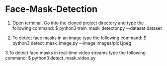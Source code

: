 # Face-Mask-Detection

1. Open terminal. Go into the cloned project directory and type the following command:
$ python3 train_mask_detector.py --dataset dataset

2. To detect face masks in an image type the following command:
$ python3 detect_mask_image.py --image images/pic1.jpeg

3.To detect face masks in real-time video streams type the following command:
$ python3 detect_mask_video.py 
